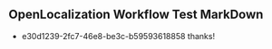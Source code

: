 ## OpenLocalization Workflow Test MarkDown
* e30d1239-2fc7-46e8-be3c-b59593618858 
thanks!<!--HONumber=Feb16_HO5-->
